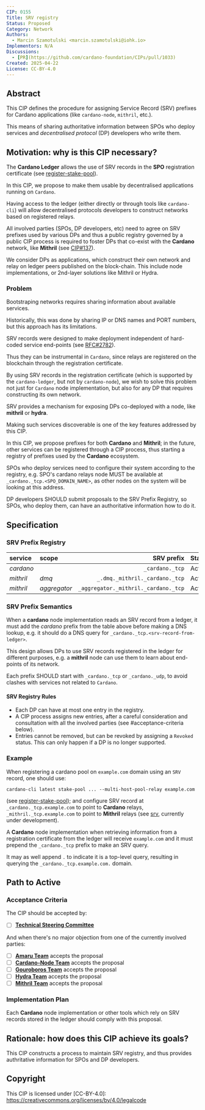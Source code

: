 ```yaml
---
CIP: 0155
Title: SRV registry
Status: Proposed
Category: Network
Authors:
  - Marcin Szamotulski <marcin.szamotulski@iohk.io>
Implementors: N/A
Discussions: 
  - [PR](https://github.com/cardano-foundation/CIPs/pull/1033)
Created: 2025-04-22
License: CC-BY-4.0
---
```


## Abstract

This CIP defines the procedure for assigning Service Record (SRV) prefixes for Cardano applications (like `cardano-node`, `mithril`, etc.).

This means of sharing authoritative information between SPOs who deploy services and _decentralised protocol_ (DP) developers who write them.

## Motivation: why is this CIP necessary?

The **Cardano Ledger** allows the use of SRV records in the **SPO** registration certificate (see [register-stake-pool]).

In this CIP, we propose to make them usable by decentralised applications running on `Cardano`.

Having access to the ledger (either directly or through tools like `cardano-cli`) will allow decentralised protocols developers to construct networks based on registered relays. 

All involved parties (SPOs, DP developers, etc) need to agree on SRV prefixes used by various DPs and thus a public registry governed by a public CIP process is required to foster DPs that co-exist with the **Cardano** network, like **Mithril** (see [CIP#137]).

We consider DPs as applications, which construct their own network and relay on ledger peers published on the block-chain. This include node implementations, or 2nd-layer solutions like Mithril or Hydra.

### Problem

Bootstraping networks requires sharing information about available services.

Historically, this was done by sharing IP or DNS names and PORT numbers, but this approach has its limitations.

SRV records were designed to make deployment independent of hard-coded service end-points (see [RFC#2782]).

Thus they can be instrumental in `Cardano`, since relays are registered on the blockchain through the registration certificate.

By using SRV records in the registration certificate (which is supported by the `cardano-ledger`, but not by `cardano-node`), we wish to solve this problem not just for `Cardano` node implementation, but also for any DP that requires constructing its own network.

SRV provides a mechanism for exposing DPs co-deployed with a node, like **mithril** or **hydra**.

Making such services discoverable is one of the key features addressed by this CIP.

In this CIP, we propose prefixes for both **Cardano** and **Mithril**; in the future, other services can be registered through a CIP process, thus starting a registry of prefixes used by the **Cardano** ecosystem.

SPOs who deploy services need to configure their system according to the registry, e.g. SPO's cardano relays node MUST be available at `_cardano._tcp.<SPO_DOMAIN_NAME>`, as other nodes on the system will be looking at this address.

DP developers SHOULD submit proposals to the SRV Prefix Registry, so SPOs, who deploy them, can have an authoritative information how to do it.

## Specification

### SRV Prefix Registry

| **service** | **scope**     | **SRV prefix**                       | **Status** |
|:------------|:--------------| ------------------------------------:|:-----------|
| _cardano_   |               |                      `_cardano._tcp` | Active     |
| _mithril_   | _dmq_         |       `_.dmq._mithril._cardano._tcp` | Active     |
| _mithril_   | _aggregator_  | `_aggregator._mithril._cardano._tcp` | Active     |

### SRV Prefix Semantics

When a **cardano** node implementation reads an SRV record from a ledger, it must add the _cardano_ prefix from the table above before making a DNS lookup, e.g. it should do a DNS query for `_cardano._tcp.<srv-record-from-ledger>`.

This design allows DPs to use SRV records registered in the ledger for different purposes, e.g. a **mithril** node can use them to learn about end-points of its network.

Each prefix SHOULD start with `_cardano._tcp` or `_cardano._udp`, to avoid clashes with services not related to `Cardano`.

#### SRV Registry Rules

* Each DP can have at most one entry in the registry.
* A CIP process assigns new entries, after a careful consideration and consultation with all the involved parties (see #acceptance-criteria below).
* Entries cannot be removed, but can be revoked by assigning a `Revoked` status.
  This can only happen if a DP is no longer supported.

### Example

When registering a cardano pool on `example.com` domain using an `SRV` record, one should use:
```shell
cardano-cli latest stake-pool ... --multi-host-pool-relay example.com
```
(see [register-stake-pool]); and configure SRV record at `_cardano._tcp.example.com` to point to **Cardano** relays, `_mithril._tcp.example.com` to point to **Mithril** relays (see [srv], currently under development).

A **Cardano** node implementation when retrieving information from a registration certificate from the ledger will receive `example.com` and it must prepend the `_cardano._tcp` prefix to make an SRV query.

It may as well append `.` to indicate it is a top-level query, resulting in querying the `_cardano._tcp.example.com.` domain.


## Path to Active

### Acceptance Criteria

The CIP should be accepted by:

* [ ] [**Technical Steering Committee**][tsc]

And when there's no major objection from one of the currently involved parties:

* [ ] [**Amaru Team**][amaru] accepts the proposal
* [ ] [**Cardano-Node Team**][cardano-node] accepts the proposal
* [ ] [**Gouroboros Team**][gouroboros] accepts the proposal
* [ ] [**Hydra Team**][hydra] accepts the proposal
* [ ] [**Mithril Team**][mithril] accepts the proposal

### Implementation Plan

Each **Cardano** node implementation or other tools which rely on SRV records stored in the ledger should comply with this proposal.

## Rationale: how does this CIP achieve its goals?

This CIP constructs a process to maintain SRV registry, and thus provides authritative information for SPOs and DP developers.


## Copyright

This CIP is licensed under [CC-BY-4.0]: https://creativecommons.org/licenses/by/4.0/legalcode

[CIP#137]: ../CIP-0137
[register-stake-pool]: https://developers.cardano.org/docs/operate-a-stake-pool/register-stake-pool
[RFC#2782]: https://datatracker.ietf.org/doc/html/rfc2782 
[srv]: https://www.cloudflare.com/en-gb/learning/dns/dns-records/dns-srv-record/

[amaru]: https://github.com/pragma-org/amaru
[cardano-node]: https://github.com/IntersectMBO/cardano-node
[mithril]: https://github.com/input-output-hk/mithril
[gouroboros]: https://github.com/blinklabs-io/gouroboros
[tsc]: https://docs.intersectmbo.org/intersect-overview/intersect-committees/technical-steering-committee-tsc
[hydra]: https://github.com/cardano-scaling/hydra
[register-stake-pool]: https://developers.cardano.org/docs/operate-a-stake-pool/register-stake-pool/#generate-the-stake-pool-registration-certificate
